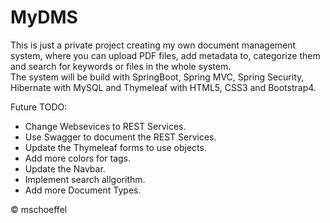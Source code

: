 # MyDMS

This is just a private project creating my own document management system, where you can upload PDF files, add metadata to, categorize them and search for keywords or files in the whole system.\
The system will be build with SpringBoot, Spring MVC, Spring Security, Hibernate with MySQL and Thymeleaf with HTML5, CSS3 and Bootstrap4.

Future TODO:
* Change Websevices to REST Services.
* Use Swagger to document the REST Services.
* Update the Thymeleaf forms to use objects.
* Add more colors for tags.
* Update the Navbar.
* Implement search allgorithm.
* Add more Document Types.

&copy; mschoeffel
